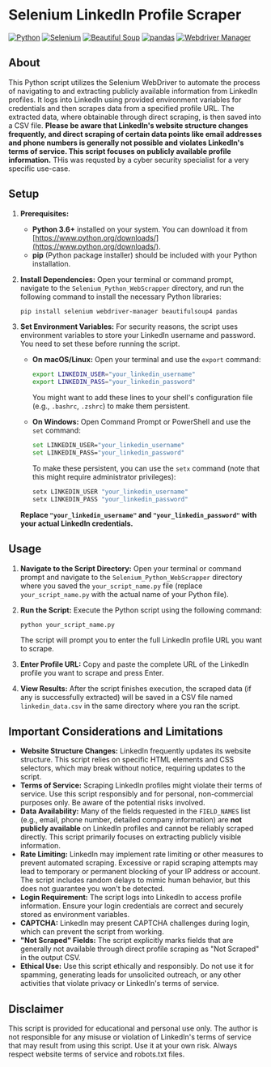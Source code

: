
# Selenium LinkedIn Profile Scraper

[![Python](https://img.shields.io/badge/python-3.6+-blue.svg)](https://www.python.org/downloads/)
[![Selenium](https://img.shields.io/badge/selenium-4.0+-green.svg)](https://www.selenium.dev/)
[![Beautiful Soup](https://img.shields.io/badge/beautifulsoup4-4.9+-yellow.svg)](https://www.crummy.com/software/BeautifulSoup/)
[![pandas](https://img.shields.io/badge/pandas-1.0+-orange.svg)](https://pandas.pydata.org/)
[![Webdriver Manager](https://img.shields.io/badge/webdriver--manager-3.5+-brightgreen.svg)](https://pypi.org/project/webdriver-manager/)

## About

This Python script utilizes the Selenium WebDriver to automate the process of navigating to and extracting publicly available information from LinkedIn profiles. It logs into LinkedIn using provided environment variables for credentials and then scrapes data from a specified profile URL. The extracted data, where obtainable through direct scraping, is then saved into a CSV file. **Please be aware that LinkedIn's website structure changes frequently, and direct scraping of certain data points like email addresses and phone numbers is generally not possible and violates LinkedIn's terms of service. This script focuses on publicly available profile information.** THis was requsted by a cyber security specialist for a very specific use-case.

## Setup

1.  **Prerequisites:**
    * **Python 3.6+** installed on your system. You can download it from [https://www.python.org/downloads/](https://www.python.org/downloads/).
    * **pip** (Python package installer) should be included with your Python installation.

2.  **Install Dependencies:**
    Open your terminal or command prompt, navigate to the `Selenium_Python_WebScrapper` directory, and run the following command to install the necessary Python libraries:

    ```bash
    pip install selenium webdriver-manager beautifulsoup4 pandas
    ```

3.  **Set Environment Variables:**
    For security reasons, the script uses environment variables to store your LinkedIn username and password. You need to set these before running the script.

    * **On macOS/Linux:**
        Open your terminal and use the `export` command:
        ```bash
        export LINKEDIN_USER="your_linkedin_username"
        export LINKEDIN_PASS="your_linkedin_password"
        ```
        You might want to add these lines to your shell's configuration file (e.g., `.bashrc`, `.zshrc`) to make them persistent.

    * **On Windows:**
        Open Command Prompt or PowerShell and use the `set` command:
        ```bash
        set LINKEDIN_USER="your_linkedin_username"
        set LINKEDIN_PASS="your_linkedin_password"
        ```
        To make these persistent, you can use the `setx` command (note that this might require administrator privileges):
        ```bash
        setx LINKEDIN_USER "your_linkedin_username"
        setx LINKEDIN_PASS "your_linkedin_password"
        ```

    **Replace `"your_linkedin_username"` and `"your_linkedin_password"` with your actual LinkedIn credentials.**

## Usage

1.  **Navigate to the Script Directory:**
    Open your terminal or command prompt and navigate to the `Selenium_Python_WebScrapper` directory where you saved the `your_script_name.py` file (replace `your_script_name.py` with the actual name of your Python file).

2.  **Run the Script:**
    Execute the Python script using the following command:

    ```bash
    python your_script_name.py
    ```

    The script will prompt you to enter the full LinkedIn profile URL you want to scrape.

3.  **Enter Profile URL:**
    Copy and paste the complete URL of the LinkedIn profile you want to scrape and press Enter.

4.  **View Results:**
    After the script finishes execution, the scraped data (if any is successfully extracted) will be saved in a CSV file named `linkedin_data.csv` in the same directory where you ran the script.

## Important Considerations and Limitations

* **Website Structure Changes:** LinkedIn frequently updates its website structure. This script relies on specific HTML elements and CSS selectors, which may break without notice, requiring updates to the script.
* **Terms of Service:** Scraping LinkedIn profiles might violate their terms of service. Use this script responsibly and for personal, non-commercial purposes only. Be aware of the potential risks involved.
* **Data Availability:** Many of the fields requested in the `FIELD_NAMES` list (e.g., email, phone number, detailed company information) are **not publicly available** on LinkedIn profiles and cannot be reliably scraped directly. This script primarily focuses on extracting publicly visible information.
* **Rate Limiting:** LinkedIn may implement rate limiting or other measures to prevent automated scraping. Excessive or rapid scraping attempts may lead to temporary or permanent blocking of your IP address or account. The script includes random delays to mimic human behavior, but this does not guarantee you won't be detected.
* **Login Requirement:** The script logs into LinkedIn to access profile information. Ensure your login credentials are correct and securely stored as environment variables.
* **CAPTCHA:** LinkedIn may present CAPTCHA challenges during login, which can prevent the script from working.
* **"Not Scraped" Fields:** The script explicitly marks fields that are generally not available through direct profile scraping as "Not Scraped" in the output CSV.
* **Ethical Use:** Use this script ethically and responsibly. Do not use it for spamming, generating leads for unsolicited outreach, or any other activities that violate privacy or LinkedIn's terms of service.

## Disclaimer

This script is provided for educational and personal use only. The author is not responsible for any misuse or violation of LinkedIn's terms of service that may result from using this script. Use it at your own risk. Always respect website terms of service and robots.txt files.
